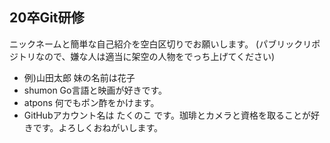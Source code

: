 ## 20卒Git研修
ニックネームと簡単な自己紹介を空白区切りでお願いします。
(パブリックリポジトリなので、嫌な人は適当に架空の人物をでっち上げてください)

- 例)山田太郎 妹の名前は花子
- shumon Go言語と映画が好きです。
- atpons 何でもポン酢をかけます。
- GitHubアカウント名は たくのこ です。珈琲とカメラと資格を取ることが好きです。よろしくおねがいします。
